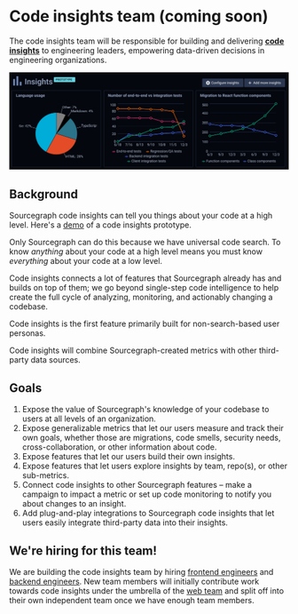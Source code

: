 # Code insights team (coming soon)

The code insights team will be responsible for building and delivering [**code insights**](https://docs.google.com/document/d/1EHzor6I1GhVVIpl70mH-c10b1tNEl_p1xRMJ9qHQfoc/edit) to engineering leaders, empowering data-driven decisions in engineering organizations.

<img src="./screenshot.svg" alt="Screenshot of a code insights dashboard with graphs" />

## Background

Sourcegraph code insights can tell you things about your code at a high level. Here's a [demo](https://www.youtube.com/watch?v=XqeRb6Mc4Co) of a code insights prototype.

Only Sourcegraph can do this because we have universal code search. To know _anything_ about your code at a high level means you must know _everything_ about your code at a low level. 

Code insights connects a lot of features that Sourcegraph already has and builds on top of them; we go beyond single-step code intelligence to help create the full cycle of analyzing, monitoring, and actionably changing a codebase. 

Code insights is the first feature primarily built for non-search-based user personas.

Code insights will combine Sourcegraph-created metrics with other third-party data sources. 

## Goals

1. Expose the value of Sourcegraph's knowledge of your codebase to users at all levels of an organization.
1. Expose generalizable metrics that let our users measure and track their own goals, whether those are migrations, code smells, security needs, cross-collaboration, or other information about code.
1. Expose features that let our users build their own insights.
1. Expose features that let users explore insights by team, repo(s), or other sub-metrics. 
1. Connect code insights to other Sourcegraph features – make a campaign to impact a metric or set up code monitoring to notify you about changes to an insight. 
1. Add plug-and-play integrations to Sourcegraph code insights that let users easily integrate third-party data into their insights. 

## We're hiring for this team!

We are building the code insights team by hiring [frontend engineers](../hiring/software-engineer-frontend.md) and [backend engineers](../hiring/software-engineer-backend.md).
New team members will initially contribute work towards code insights under the umbrella of the [web team](../web/index.md) and split off into their own independent team once we have enough team members.
